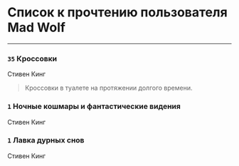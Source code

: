 # Список к прочтению пользователя Mad Wolf
---

### `35` Кроссовки
Стивен Кинг
> Кроссовки в туалете на протяжении долгого времени.

### `1` Ночные кошмары и фантастические видения
Стивен Кинг

### `1` Лавка дурных снов
Стивен Кинг

